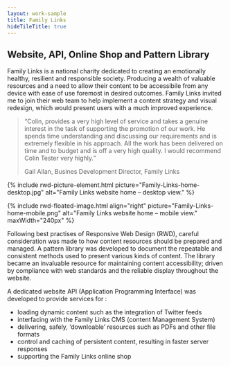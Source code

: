 ```yaml
---
layout: work-sample
title: Family Links
hideTileTitle: true
---
```


## Website, API, Online Shop and Pattern Library

Family Links is a national charity dedicated to creating an emotionally healthy, resilient and responsible society. Producing a wealth of valuable resources and a need to allow their content to be accessibile from any device with ease of use foremost in desired outcomes. Family Links invited me to join their web team to help implement a content strategy and visual redesign, which would present users with a much improved experience.

<blockquote class="long-format"><q>Colin, provides a very high level of service and takes a genuine interest in the task of supporting the promotion of our work. He spends time understanding and discussing our requirements and is extremely flexible in his approach. All the work has been delivered on time and to budget and is off a very high quality. I would recommend Colin Tester very highly.</q><p class="by-line">Gail Allan, Busines Development Director, Family Links</p></blockquote>

{% include rwd-picture-element.html picture="Family-Links-home-desktop.jpg" alt="Family Links website home – desktop view." %}

<div class="float-group" markdown="1">
{% include rwd-floated-image.html align="right" picture="Family-Links-home-mobile.png" alt="Family Links website home – mobile view." maxWidth="240px" %}

Following best practises of Responsive Web Design (RWD), careful consideration was made to how content resources should be prepared and managed. A pattern library was developed to document the repeatable and consistent methods used to present various kinds of content. The library became an invaluable resource for maintaining content accessibility; driven by compliance with web standards and the reliable display throughout the website.

A dedicated website API (Application Programming Interface) was developed to provide services for :

- loading dynamic content such as the integration of Twitter feeds
- interfacing with the Family Links CMS (content Management System)
- delivering, safely, ‘downloable’ resources such as PDFs and other file formats
- control and caching of persistent content, resulting in faster server responses
- supporting the Family Links online shop

</div>

